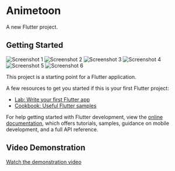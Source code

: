 # Animetoon

A new Flutter project.

## Getting Started
![Screenshot 1](https://github.com/Mayank-508/Anime/blob/main/Screenshot_20241021_095027.jpg?raw=true)
![Screenshot 2](https://github.com/Mayank-508/Anime/blob/main/Screenshot_20241021_095033.jpg?raw=true)
![Screenshot 3](https://github.com/Mayank-508/Anime/blob/main/Screenshot_20241021_095044.jpg?raw=true)
![Screenshot 4](https://github.com/Mayank-508/Anime/blob/main/Screenshot_20241021_095050.jpg?raw=true)
![Screenshot 5](https://github.com/Mayank-508/Anime/blob/main/Screenshot_20241021_095057.jpg?raw=true)
![Screenshot 6](https://github.com/Mayank-508/Anime/blob/main/Screenshot_20241021_095103.jpg?raw=true)

This project is a starting point for a Flutter application.

A few resources to get you started if this is your first Flutter project:

- [Lab: Write your first Flutter app](https://docs.flutter.dev/get-started/codelab)
- [Cookbook: Useful Flutter samples](https://docs.flutter.dev/cookbook)

For help getting started with Flutter development, view the
[online documentation](https://docs.flutter.dev/), which offers tutorials,
samples, guidance on mobile development, and a full API reference.

## Video Demonstration
[Watch the demonstration video](https://drive.google.com/file/d/1cfq9W7sdbLON9RpuRIIGGqT6U8wrCWfi/view?usp=sharing)
